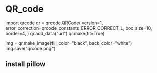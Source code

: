 # QR_code
import qrcode
qr = qrcode.QRCode(
    version=1,
    error_correction=qrcode_constants_ERROR_CORRECT_L,
    box_size=10,
    border=4,
)
qr.add_data("url")
qr.make(fit=True)

img = qr.make_image(fill_color="black", back_color="white")
img.save("qrcode.png")


## install pillow
